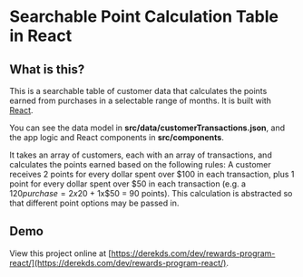 Searchable Point Calculation Table in React
===============================

## What is this?
This is a searchable table of customer data that calculates the points earned from purchases in a selectable range of months. It is built with [React](https://reactjs.org/).

You can see the data model in **src/data/customerTransactions.json**, and the app logic and React components in **src/components**.

It takes an array of customers, each with an array of transactions, and calculates the points earned based on the following rules:
A customer receives 2 points for every dollar spent over $100 in each transaction, plus 1 point for every dollar spent over $50 in each transaction
(e.g. a $120 purchase = 2x$20 + 1x$50 = 90 points).
This calculation is abstracted so that different point options may be passed in.

## Demo
View this project online at [https://derekds.com/dev/rewards-program-react/](https://derekds.com/dev/rewards-program-react/).
